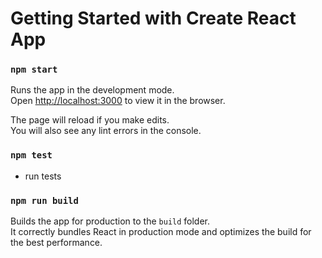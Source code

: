 # Getting Started with Create React App

### `npm start`

Runs the app in the development mode.\
Open [http://localhost:3000](http://localhost:3000) to view it in the browser.

The page will reload if you make edits.\
You will also see any lint errors in the console.

### `npm test`
- run tests

### `npm run build`

Builds the app for production to the `build` folder.\
It correctly bundles React in production mode and optimizes the build for the best performance.

